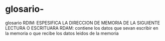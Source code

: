 # glosario-
glosario 
RDIM: ESPESIFICA LA DIRECCION DE MEMORIA DE LA SIGUIENTE LECTURA O ESCRITUARA
RDAM: contiene los datos que sevan escribir en la memoria o que recibe los datos leidos de la memoria 
